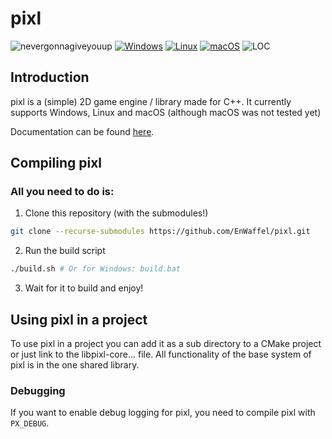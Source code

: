 # pixl

![nevergonnagiveyouup](https://img.shields.io/badge/status-active-brightgreen) [![Windows](https://custom-icon-badges.demolab.com/badge/Windows-0078D6?logo=windows11&logoColor=white)](#) [![Linux](https://img.shields.io/badge/Linux-FCC624?logo=linux&logoColor=black)](#) [![macOS](https://img.shields.io/badge/macOS-000000?logo=apple&logoColor=F0F0F0)](#) ![LOC](https://img.shields.io/badge/LOC-0-brightgreen)


## Introduction

pixl is a (simple) 2D game engine / library made for C++. It currently supports Windows, Linux and macOS (although macOS was not tested yet)

Documentation can be found [here](https://github.com/EnWaffel/pixl/wiki).

## Compiling pixl

### All you need to do is:

1. Clone this repository (with the submodules!)
```bash
git clone --recurse-submodules https://github.com/EnWaffel/pixl.git
```
2. Run the build script
```bash
./build.sh # Or for Windows: build.bat
```
3. Wait for it to build and enjoy!

## Using pixl in a project

To use pixl in a project you can add it as a sub directory to a CMake project or just link to the libpixl-core... file. All functionality of the base system of pixl is in the one shared library.

### Debugging

If you want to enable debug logging for pixl, you need to compile pixl with
```PX_DEBUG```.